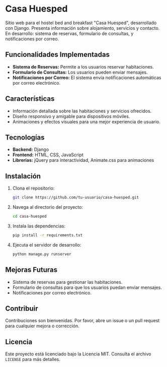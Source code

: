 # Casa Huesped

Sitio web para el hostel bed and breakfast "Casa Huesped", desarrollado con Django. Presenta información sobre alojamiento, servicios y contacto. En desarrollo: sistema de reservas, formulario de consultas, y notificaciones por correo.

## Funcionalidades Implementadas

- **Sistema de Reservas:** Permite a los usuarios reservar habitaciones.
- **Formulario de Consultas:** Los usuarios pueden enviar mensajes.
- **Notificaciones por Correo:** El sistema envía notificaciones automáticas por correo electrónico.

## Características

- Información detallada sobre las habitaciones y servicios ofrecidos.
- Diseño responsivo y amigable para dispositivos móviles.
- Animaciones y efectos visuales para una mejor experiencia de usuario.

## Tecnologías

- **Backend:** Django
- **Frontend:** HTML, CSS, JavaScript
- **Librerías:** jQuery para interactividad, Animate.css para animaciones

## Instalación

1. Clona el repositorio:
    ```sh
    git clone https://github.com/tu-usuario/casa-huesped.git
    ```
2. Navega al directorio del proyecto:
    ```sh
    cd casa-huesped
    ```
3. Instala las dependencias:
    ```sh
    pip install -r requirements.txt
    ```
4. Ejecuta el servidor de desarrollo:
    ```sh
    python manage.py runserver
    ```

## Mejoras Futuras

- Sistema de reservas para gestionar las habitaciones.
- Formulario de consultas para que los usuarios puedan enviar mensajes.
- Notificaciones por correo electrónico.

## Contribuir

Contribuciones son bienvenidas. Por favor, abre un issue o un pull request para cualquier mejora o corrección.

## Licencia

Este proyecto está licenciado bajo la Licencia MIT. Consulta el archivo `LICENSE` para más detalles.

